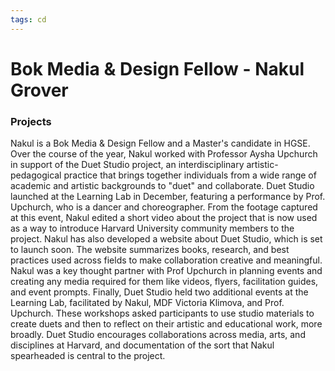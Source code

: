 ```yaml
---
tags: cd
---
```

# Bok Media & Design Fellow - Nakul Grover

### Projects
Nakul is a Bok Media & Design Fellow and a Master's candidate in HGSE. Over the course of the year, Nakul worked with Professor Aysha Upchurch in support of the Duet Studio project, an interdisciplinary artistic-pedagogical practice that brings together individuals from a wide range of academic and artistic backgrounds to "duet" and collaborate. Duet Studio  launched at the Learning Lab in December, featuring a performance by Prof. Upchurch, who is a dancer and choreographer. From the footage captured at this event, Nakul edited a short video about the project that is now used as a way to introduce Harvard University community members to the project. Nakul has also developed a website about Duet Studio, which is set to launch soon. The website summarizes books, research, and best practices used across fields to make collaboration creative and meaningful. Nakul was a key thought partner with Prof Upchurch in planning events and creating any media required for them like videos, flyers, facilitation guides, and event prompts. Finally, Duet Studio held two additional events at the Learning Lab, facilitated by Nakul, MDF Victoria Klimova, and Prof. Upchurch. These workshops asked participants to use studio materials to create duets and then to reflect on their artistic and educational work, more broadly. Duet Studio encourages collaborations across media, arts, and disciplines at Harvard, and documentation of the sort that Nakul spearheaded is central to the project.
